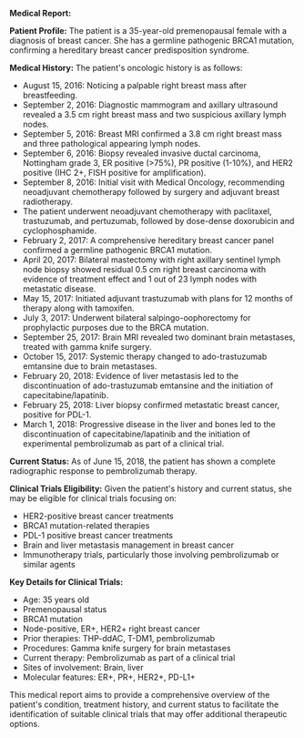 **Medical Report:**

**Patient Profile:**
The patient is a 35-year-old premenopausal female with a diagnosis of breast cancer. She has a germline pathogenic BRCA1 mutation, confirming a hereditary breast cancer predisposition syndrome.

**Medical History:**
The patient's oncologic history is as follows:
- August 15, 2016: Noticing a palpable right breast mass after breastfeeding.
- September 2, 2016: Diagnostic mammogram and axillary ultrasound revealed a 3.5 cm right breast mass and two suspicious axillary lymph nodes.
- September 5, 2016: Breast MRI confirmed a 3.8 cm right breast mass and three pathological appearing lymph nodes.
- September 6, 2016: Biopsy revealed invasive ductal carcinoma, Nottingham grade 3, ER positive (>75%), PR positive (1-10%), and HER2 positive (IHC 2+, FISH positive for amplification).
- September 8, 2016: Initial visit with Medical Oncology, recommending neoadjuvant chemotherapy followed by surgery and adjuvant breast radiotherapy.
- The patient underwent neoadjuvant chemotherapy with paclitaxel, trastuzumab, and pertuzumab, followed by dose-dense doxorubicin and cyclophosphamide.
- February 2, 2017: A comprehensive hereditary breast cancer panel confirmed a germline pathogenic BRCA1 mutation.
- April 20, 2017: Bilateral mastectomy with right axillary sentinel lymph node biopsy showed residual 0.5 cm right breast carcinoma with evidence of treatment effect and 1 out of 23 lymph nodes with metastatic disease.
- May 15, 2017: Initiated adjuvant trastuzumab with plans for 12 months of therapy along with tamoxifen.
- July 3, 2017: Underwent bilateral salpingo-oophorectomy for prophylactic purposes due to the BRCA mutation.
- September 25, 2017: Brain MRI revealed two dominant brain metastases, treated with gamma knife surgery.
- October 15, 2017: Systemic therapy changed to ado-trastuzumab emtansine due to brain metastases.
- February 20, 2018: Evidence of liver metastasis led to the discontinuation of ado-trastuzumab emtansine and the initiation of capecitabine/lapatinib.
- February 25, 2018: Liver biopsy confirmed metastatic breast cancer, positive for PDL-1.
- March 1, 2018: Progressive disease in the liver and bones led to the discontinuation of capecitabine/lapatinib and the initiation of experimental pembrolizumab as part of a clinical trial.

**Current Status:**
As of June 15, 2018, the patient has shown a complete radiographic response to pembrolizumab therapy.

**Clinical Trials Eligibility:**
Given the patient's history and current status, she may be eligible for clinical trials focusing on:
- HER2-positive breast cancer treatments
- BRCA1 mutation-related therapies
- PDL-1 positive breast cancer treatments
- Brain and liver metastasis management in breast cancer
- Immunotherapy trials, particularly those involving pembrolizumab or similar agents

**Key Details for Clinical Trials:**
- Age: 35 years old
- Premenopausal status
- BRCA1 mutation
- Node-positive, ER+, HER2+ right breast cancer
- Prior therapies: THP-ddAC, T-DM1, pembrolizumab
- Procedures: Gamma knife surgery for brain metastases
- Current therapy: Pembrolizumab as part of a clinical trial
- Sites of involvement: Brain, liver
- Molecular features: ER+, PR+, HER2+, PD-L1+

This medical report aims to provide a comprehensive overview of the patient's condition, treatment history, and current status to facilitate the identification of suitable clinical trials that may offer additional therapeutic options.